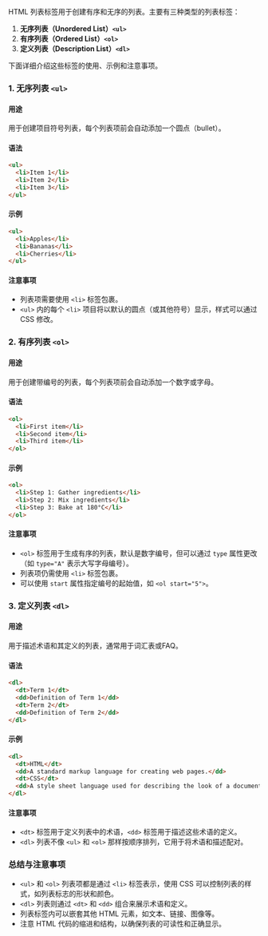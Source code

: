HTML 列表标签用于创建有序和无序的列表。主要有三种类型的列表标签：

1. **无序列表（Unordered List）`<ul>`**
2. **有序列表（Ordered List）`<ol>`**
3. **定义列表（Description List）`<dl>`**

下面详细介绍这些标签的使用、示例和注意事项。

### 1. 无序列表 `<ul>`

#### 用途
用于创建项目符号列表，每个列表项前会自动添加一个圆点（bullet）。

#### 语法
```html
<ul>
  <li>Item 1</li>
  <li>Item 2</li>
  <li>Item 3</li>
</ul>
```

#### 示例
```html
<ul>
  <li>Apples</li>
  <li>Bananas</li>
  <li>Cherries</li>
</ul>
```

#### 注意事项
- 列表项需要使用 `<li>` 标签包裹。
- `<ul>` 内的每个 `<li>` 项目将以默认的圆点（或其他符号）显示，样式可以通过 CSS 修改。

### 2. 有序列表 `<ol>`

#### 用途
用于创建带编号的列表，每个列表项前会自动添加一个数字或字母。

#### 语法
```html
<ol>
  <li>First item</li>
  <li>Second item</li>
  <li>Third item</li>
</ol>
```

#### 示例
```html
<ol>
  <li>Step 1: Gather ingredients</li>
  <li>Step 2: Mix ingredients</li>
  <li>Step 3: Bake at 180°C</li>
</ol>
```

#### 注意事项
- `<ol>` 标签用于生成有序的列表，默认是数字编号，但可以通过 `type` 属性更改（如 `type="A"` 表示大写字母编号）。
- 列表项仍需使用 `<li>` 标签包裹。
- 可以使用 `start` 属性指定编号的起始值，如 `<ol start="5">`。

### 3. 定义列表 `<dl>`

#### 用途
用于描述术语和其定义的列表，通常用于词汇表或FAQ。

#### 语法
```html
<dl>
  <dt>Term 1</dt>
  <dd>Definition of Term 1</dd>
  <dt>Term 2</dt>
  <dd>Definition of Term 2</dd>
</dl>
```

#### 示例
```html
<dl>
  <dt>HTML</dt>
  <dd>A standard markup language for creating web pages.</dd>
  <dt>CSS</dt>
  <dd>A style sheet language used for describing the look of a document written in HTML.</dd>
</dl>
```

#### 注意事项
- `<dt>` 标签用于定义列表中的术语，`<dd>` 标签用于描述这些术语的定义。
- `<dl>` 列表不像 `<ul>` 和 `<ol>` 那样按顺序排列，它用于将术语和描述配对。

### 总结与注意事项
- `<ul>` 和 `<ol>` 列表项都是通过 `<li>` 标签表示，使用 CSS 可以控制列表的样式，如列表标志的形状和颜色。
- `<dl>` 列表则通过 `<dt>` 和 `<dd>` 组合来展示术语和定义。
- 列表标签内可以嵌套其他 HTML 元素，如文本、链接、图像等。
- 注意 HTML 代码的缩进和结构，以确保列表的可读性和正确显示。